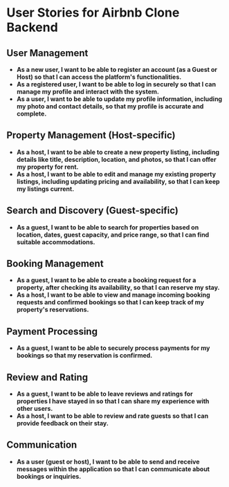 # User Stories for Airbnb Clone Backend

## User Management

* **As a new user, I want to be able to register an account (as a Guest or Host) so that I can access the platform's functionalities.**
* **As a registered user, I want to be able to log in securely so that I can manage my profile and interact with the system.**
* **As a user, I want to be able to update my profile information, including my photo and contact details, so that my profile is accurate and complete.**

## Property Management (Host-specific)

* **As a host, I want to be able to create a new property listing, including details like title, description, location, and photos, so that I can offer my property for rent.**
* **As a host, I want to be able to edit and manage my existing property listings, including updating pricing and availability, so that I can keep my listings current.**

## Search and Discovery (Guest-specific)

* **As a guest, I want to be able to search for properties based on location, dates, guest capacity, and price range, so that I can find suitable accommodations.**

## Booking Management

* **As a guest, I want to be able to create a booking request for a property, after checking its availability, so that I can reserve my stay.**
* **As a host, I want to be able to view and manage incoming booking requests and confirmed bookings so that I can keep track of my property's reservations.**

## Payment Processing

* **As a guest, I want to be able to securely process payments for my bookings so that my reservation is confirmed.**

## Review and Rating

* **As a guest, I want to be able to leave reviews and ratings for properties I have stayed in so that I can share my experience with other users.**
* **As a host, I want to be able to review and rate guests so that I can provide feedback on their stay.**

## Communication

* **As a user (guest or host), I want to be able to send and receive messages within the application so that I can communicate about bookings or inquiries.**

